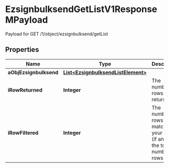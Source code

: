 

# EzsignbulksendGetListV1ResponseMPayload

Payload for GET /1/object/ezsignbulksend/getList

## Properties

| Name | Type | Description | Notes |
|------------ | ------------- | ------------- | -------------|
|**aObjEzsignbulksend** | [**List&lt;EzsignbulksendListElement&gt;**](EzsignbulksendListElement.md) |  |  |
|**iRowReturned** | **Integer** | The number of rows returned |  |
|**iRowFiltered** | **Integer** | The number of rows matching your filters (if any) or the total number of rows |  |



